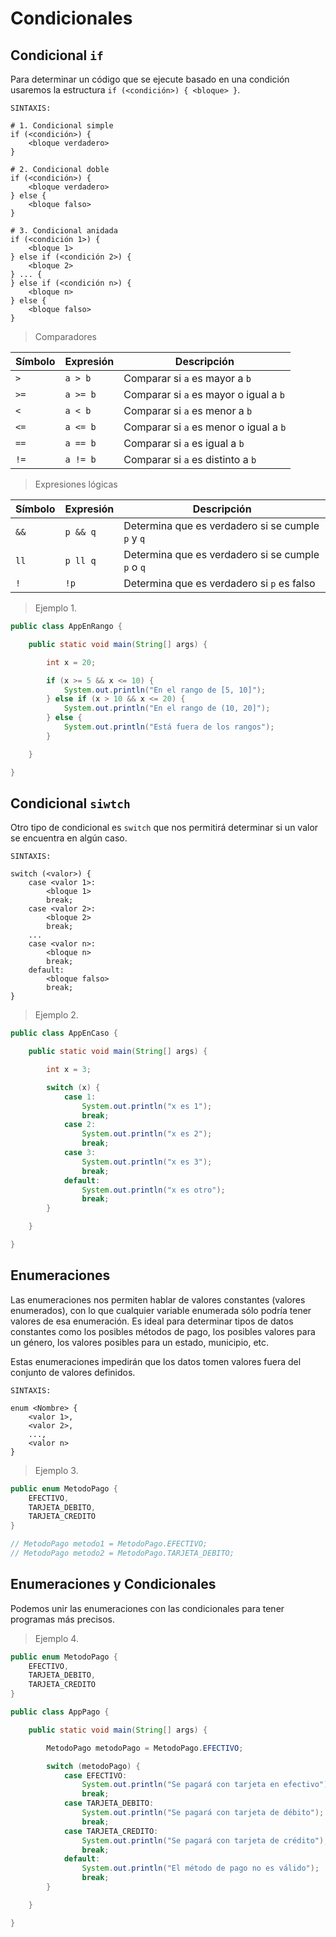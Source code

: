 # Condicionales

## Condicional `if`

Para determinar un código que se ejecute basado en una condición usaremos la estructura `if (<condición>) { <bloque> }`.

    SINTAXIS:

    # 1. Condicional simple
    if (<condición>) {
        <bloque verdadero>
    }

    # 2. Condicional doble
    if (<condición>) {
        <bloque verdadero>
    } else {
        <bloque falso>
    }

    # 3. Condicional anidada
    if (<condición 1>) {
        <bloque 1>
    } else if (<condición 2>) {
        <bloque 2>
    } ... {
    } else if (<condición n>) {
        <bloque n>
    } else {
        <bloque falso>
    }

> Comparadores

| Símbolo | Expresión | Descripción                            |
|---------|-----------|----------------------------------------|
| `>`     | `a > b`   | Comparar si `a` es mayor a `b`         |
| `>=`    | `a >= b`  | Comparar si `a` es mayor o igual a `b` |
| `<`     | `a < b`   | Comparar si `a` es menor a `b`         |
| `<=`    | `a <= b`  | Comparar si `a` es menor o igual a `b` |
| `==`    | `a == b`  | Comparar si `a` es igual a `b`         |
| `!=`    | `a != b`  | Comparar si `a` es distinto a `b`      |

> Expresiones lógicas

| Símbolo | Expresión | Descripción                                        |
|---------|-----------|----------------------------------------------------|
| `&&`    | `p && q`  | Determina que es verdadero si se cumple `p` y `q`  |
| `ll`    | `p ll q`  | Determina que es verdadero si se cumple `p` o `q`  |
| `!`     | `!p` | Determina que es verdadero si `p` es falso         |

> Ejemplo 1.

```java
public class AppEnRango {

    public static void main(String[] args) {

        int x = 20;

        if (x >= 5 && x <= 10) {
            System.out.println("En el rango de [5, 10]");
        } else if (x > 10 && x <= 20) {
            System.out.println("En el rango de (10, 20]");
        } else {
            System.out.println("Está fuera de los rangos");
        }

    }

}

```

## Condicional `siwtch`

Otro tipo de condicional es `switch` que nos permitirá determinar si un valor se encuentra en algún caso.

    SINTAXIS:

    switch (<valor>) {
        case <valor 1>:
            <bloque 1>
            break;
        case <valor 2>:
            <bloque 2>
            break;
        ...
        case <valor n>:
            <bloque n>
            break;
        default:
            <bloque falso>
            break;
    }

> Ejemplo 2.

```java
public class AppEnCaso {

    public static void main(String[] args) {

        int x = 3;

        switch (x) {
            case 1:
                System.out.println("x es 1");
                break; 
            case 2:
                System.out.println("x es 2");
                break; 
            case 3:
                System.out.println("x es 3");
                break;
            default:
                System.out.println("x es otro");
                break;
        }

    }

}
```

## Enumeraciones

Las enumeraciones nos permiten hablar de valores constantes (valores enumerados), con lo que cualquier variable
enumerada sólo podría tener valores de esa enumeración. Es ideal para determinar tipos de datos constantes como
los posibles métodos de pago, los posibles valores para un género, los valores posibles para un estado, municipio, etc.

Estas enumeraciones impedirán que los datos tomen valores fuera del conjunto de valores definidos.

    SINTAXIS:

    enum <Nombre> {
        <valor 1>,
        <valor 2>,
        ...,
        <valor n>
    }

> Ejemplo 3.

```java
public enum MetodoPago {
    EFECTIVO,
    TARJETA_DEBITO,
    TARJETA_CREDITO
}

// MetodoPago metodo1 = MetodoPago.EFECTIVO;
// MetodoPago metodo2 = MetodoPago.TARJETA_DEBITO;
```

## Enumeraciones y Condicionales

Podemos unir las enumeraciones con las condicionales para tener programas más precisos.
> Ejemplo 4.

```java
public enum MetodoPago {
    EFECTIVO,
    TARJETA_DEBITO,
    TARJETA_CREDITO
}

public class AppPago {

    public static void main(String[] args) {

        MetodoPago metodoPago = MetodoPago.EFECTIVO;

        switch (metodoPago) {
            case EFECTIVO:
                System.out.println("Se pagará con tarjeta en efectivo");
                break;
            case TARJETA_DEBITO:
                System.out.println("Se pagará con tarjeta de débito");
                break;
            case TARJETA_CREDITO:
                System.out.println("Se pagará con tarjeta de crédito");
                break;
            default:
                System.out.println("El método de pago no es válido");
                break;
        }

    }

}
```